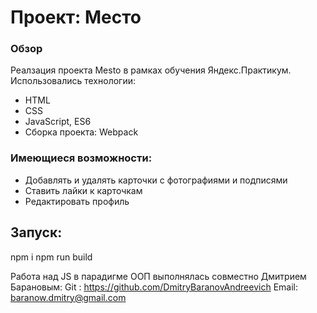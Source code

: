 # Проект: Место

### Обзор

Реалзация проекта Mesto в рамках обучения Яндекс.Практикум.
Использовались технологии:

- HTML
- CSS
- JavaScript, ES6
- Сборка проекта: Webpack

### Имеющиеся возможности:

- Добавлять и удалять карточки с фотографиями и подписями
- Ставить лайки к карточкам
- Редактировать профиль


## Запуск:
npm i
npm run build


Работа над JS в парадигме ООП  выполнялась совместно Дмитрием Барановым:
Git : https://github.com/DmitryBaranovAndreevich
Email: baranow.dmitry@gmail.com
